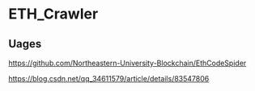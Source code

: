 # ETH_Crawler

## Uages

https://github.com/Northeastern-University-Blockchain/EthCodeSpider

https://blog.csdn.net/qq_34611579/article/details/83547806